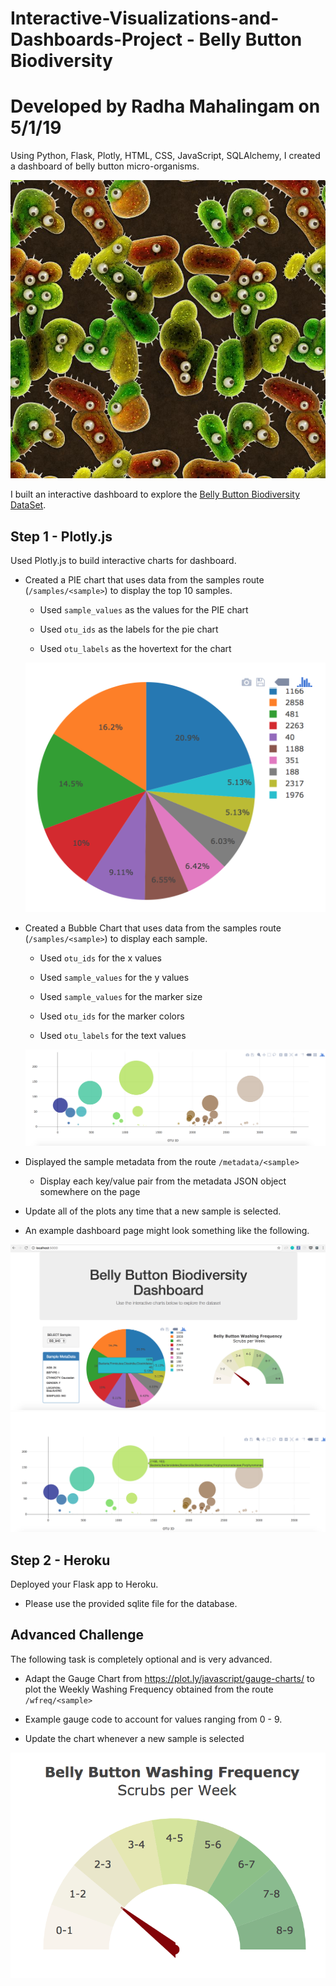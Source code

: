 # Interactive-Visualizations-and-Dashboards-Project - Belly Button Biodiversity

# Developed by Radha Mahalingam on 5/1/19

Using Python, Flask, Plotly, HTML, CSS, JavaScript, SQLAlchemy, I created a dashboard of belly button micro-organisms.

![Bacteria by filterforge.com](Images/bacteria_by_filterforgedotcom.jpg)

I built an interactive dashboard to explore the [Belly Button Biodiversity DataSet](http://robdunnlab.com/projects/belly-button-biodiversity/).

## Step 1 - Plotly.js

Used Plotly.js to build interactive charts for  dashboard.

* Created a PIE chart that uses data from the samples route (`/samples/<sample>`) to display the top 10 samples.

  * Used `sample_values` as the values for the PIE chart

  * Used `otu_ids` as the labels for the pie chart

  * Used `otu_labels` as the hovertext for the chart

  ![PIE Chart](Images/pie_chart.png)

* Created a Bubble Chart that uses data from the samples route (`/samples/<sample>`) to display each sample.

  * Used `otu_ids` for the x values

  * Used `sample_values` for the y values

  * Used `sample_values` for the marker size

  * Used `otu_ids` for the marker colors

  * Used `otu_labels` for the text values

  ![Bubble Chart](Images/bubble_chart.png)

* Displayed the sample metadata from the route `/metadata/<sample>`

  * Display each key/value pair from the metadata JSON object somewhere on the page

* Update all of the plots any time that a new sample is selected.

* An example dashboard page might look something like the following.

![Example Dashboard Page](Images/dashboard_part1.png)
![Example Dashboard Page](Images/dashboard_part2.png)

## Step 2 - Heroku

Deployed your Flask app to Heroku.

* Please use the provided sqlite file for the database.


## Advanced Challenge  

The following task is completely optional and is very advanced.

* Adapt the Gauge Chart from <https://plot.ly/javascript/gauge-charts/> to plot the Weekly Washing Frequency obtained from the route `/wfreq/<sample>`

* Example gauge code to account for values ranging from 0 - 9.

* Update the chart whenever a new sample is selected

![Weekly Washing Frequency Gauge](Images/gauge.png)